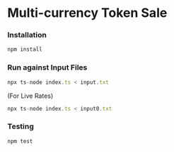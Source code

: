 # Multi-currency Token Sale

### Installation

```typescript
npm install
```

### Run against Input Files

```typescript
npx ts-node index.ts < input.txt
```

(For Live Rates)

```typescript
npx ts-node index.ts < input0.txt
```

### Testing

```typescript
npm test
```
